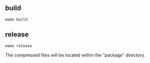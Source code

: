 ## build

```
make build
```

## release

```
make release
```
The compressed files will be located within the "package" directory.
